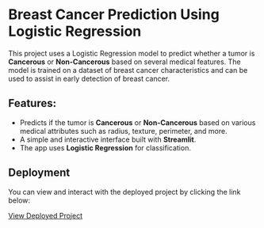 # Breast Cancer Prediction Using Logistic Regression

This project uses a Logistic Regression model to predict whether a tumor is **Cancerous** or **Non-Cancerous** based on several medical features. The model is trained on a dataset of breast cancer characteristics and can be used to assist in early detection of breast cancer.

## Features:
- Predicts if the tumor is **Cancerous** or **Non-Cancerous** based on various medical attributes such as radius, texture, perimeter, and more.
- A simple and interactive interface built with **Streamlit**.
- The app uses **Logistic Regression** for classification.

## Deployment

You can view and interact with the deployed project by clicking the link below:

[View Deployed Project]((https://breast-cancer-prediction-using-logistic-regression-x9jhbvihzkn.streamlit.app/))

